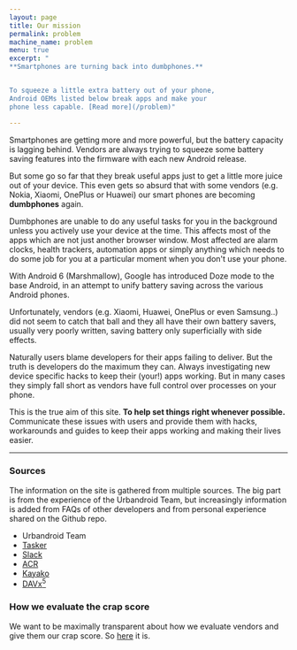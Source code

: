 ```yaml
---
layout: page
title: Our mission
permalink: problem
machine_name: problem
menu: true
excerpt: "
**Smartphones are turning back into dumbphones.**


To squeeze a little extra battery out of your phone,
Android OEMs listed below break apps and make your
phone less capable. [Read more](/problem)"

---
```


Smartphones are getting more and more powerful, but the battery capacity is lagging behind. Vendors are always trying to squeeze some battery saving features into the firmware with each new Android release.

But some go so far that they break useful apps just to get a little more juice out of your device. This even gets so absurd that with some vendors (e.g. Nokia, Xiaomi, OnePlus or Huawei) our smart phones are becoming **dumbphones** again.

Dumbphones are unable to do any useful tasks for you in the background unless you actively use your device at the time. This affects most of the apps which are not just another browser window. Most affected are alarm clocks, health trackers, automation apps or simply anything which needs to do some job for you at a particular moment when you don't use your phone.

With Android 6 (Marshmallow), Google has introduced Doze mode to the base Android, in an attempt to unify battery saving across the various Android phones.

Unfortunately, vendors (e.g. Xiaomi, Huawei, OnePlus or even Samsung..) did not seem to catch that ball and they all have their own battery savers, usually very poorly written, saving battery only superficially with side effects.

Naturally users blame developers for their apps failing to deliver. But the truth is developers do the maximum they can. Always investigating new device specific hacks to keep their (your!) apps working. But in many cases they simply fall short as vendors have full control over processes on your phone.

This is the true aim of this site. **To help set things right whenever possible.** Communicate these issues with users and provide them with hacks, workarounds and guides to keep their apps working and making their lives easier.


***

### Sources

The information on the site is gathered from multiple sources. The big part is from the experience of the Urbandroid Team, but increasingly information is added from FAQs of other developers and from personal experience shared on the Github repo.

* Urbandroid Team
* [Tasker](https://tasker.joaoapps.com/userguide/en/faqs/faq-problem.html#00)
* [Slack](https://get.slack.help/hc/en-us/articles/360001562747-Known-issues-with-Android-notifications)
* [ACR](https://bitbucket.org/copluk/acr/issues/607)
* [Kayako](https://support.kayako.com/article/1461-why-aren-t-push-notifications-working-on-my-android-app)
* [DAVx<sup>5</sup>](https://www.davx5.com/faq/synchronization-is-not-run-as-expected)

### How we evaluate the crap score

We want to be maximally transparent about how we evaluate vendors and give them our crap score. So <a href="/about_score">here</a> it is.
